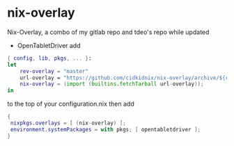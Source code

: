# nix-overlay
Nix-Overlay, a combo of my gitlab repo and tdeo's repo while updated


- OpenTabletDriver
add 
```nix
{ config, lib, pkgs, ... }:
let
    rev-overlay = "master"
    url-overlay = "https://github.com/cidkidnix/nix-overlay/archive/${rev-overlay}.tar.gz";
    nix-overlay = (import (builtins.fetchTarball url-overlay));
in
```

to the top of your configuration.nix
then add

```nix 
{
 nixpkgs.overlays = [ (nix-overlay) ];
 environment.systemPackages = with pkgs; [ opentabletdriver ];
}
```

